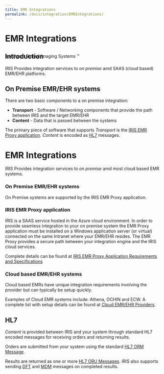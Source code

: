 ```yaml
---
title: EMR Integrations
permalink: /docs/integration/EMRIntegrations/
---
```


# EMR Integrations


<div style="position:absolute;">

Intelligent Retinal Imaging Systems &#8482;

</div>

<!-- <div align="right" >

[Back to EMR Integrations page](/docs/integration/EMRIntegrations)

</div> -->

## Introduction
IRIS Provides integration services to  *on premise* amd SAAS (cloud based) EMR/EHR platforms. 


## On Premise EMR/EHR systems
There are two basic components to a on premise integration: 
- **Transport** - Software / Networking components that provide the path between IRIS and the target EMR/EHR
- **Content** - Data that is passed between the systems

The primary piece of software that supports *Transport* is the [IRIS EMR Proxy application](#iris-emr-proxy-application).
*Content* is encoded as [HL7](#hl7) messages.

# EMR Integrations
IRIS Provides integration services to  *on premise* amd most cloud based EMR systems.  

### On Premise EMR/EHR systems
On Premise systems are supported by the IRIS EMR Proxy application.  


### IRIS EMR Proxy application
IRIS is a SAAS service hosted in the Azure cloud environment.  In order to provide seamless integration to your on premise system the EMR Proxy application must be installed on a Windows application server (or virtual) connected on the same Intranet where your EMR/EHR resides. The EMR Proxy provides a secure path between your integration engine and the IRIS cloud services.

Complete details can be found at [IRIS EMR Proxy Application Requirements and Specifications](/docs/integration/EMRProxyReqAndSpecs.md)


### Cloud based EMR/EHR systems
Cloud based EMRs have unique integration requirements involving the provider but can typically be setup quickly. 

Examples of Cloud EMR systems include: Athena, OCHIN and ECW.  A complete list with setup details can be found at [Cloud EMR/EHR Providers](./IRISEMRCloudProviders.md).


## HL7
*Content* is provided between IRIS and your system through standard HL7 encoded messages for receiving orders and returning results.

Orders are submitted from your system using the standard [HL7 ORM Message](./TEC_005_Rev_C_Standard_Orders).

Results are returned as one or more [HL7 ORU Messages](/docs/intergration/TEC_007_Rev_C_Standard_Results).
IRIS also supports sending [DFT](/docs/integration/DFT_Results) and [MDM](/docs/integration/MDM_Results) messages on completed results. 





